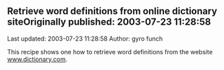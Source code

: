 ## Retrieve word definitions from online dictionary siteOriginally published: 2003-07-23 11:28:58 
Last updated: 2003-07-23 11:28:58 
Author: gyro funch 
 
This recipe shows one how to retrieve word definitions from the website www.dictionary.com.